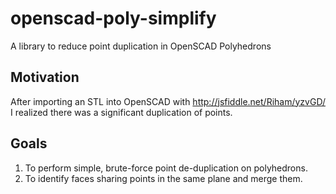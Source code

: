 # openscad-poly-simplify
A library to reduce point duplication in OpenSCAD Polyhedrons

## Motivation
After importing an STL into OpenSCAD with http://jsfiddle.net/Riham/yzvGD/ I realized there was a significant duplication of points.

## Goals
1. To perform simple, brute-force point de-duplication on polyhedrons.
2. To identify faces sharing points in the same plane and merge them.
